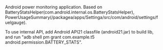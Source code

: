 Android power monitoring application. Based on BatteryStatsHelper(com.android.internal.os.BatteryStatsHelper), PowerUsageSummary(/packagea/apps/Settinga/src/com/android/settings/fuelgauge).  

To use internal API, add Android API21 classfile (android21.jar) to build lib, and run "adb shell pm grant com.example.t5 android.permission.BATTERY_STATS".